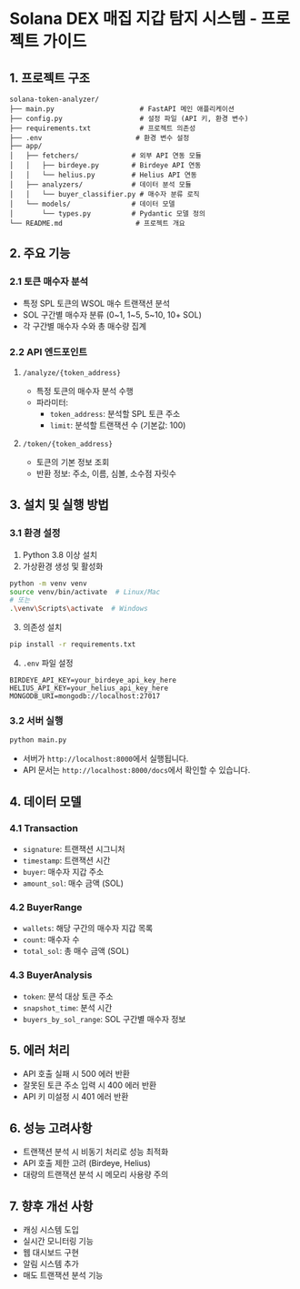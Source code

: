 # Solana DEX 매집 지갑 탐지 시스템 - 프로젝트 가이드

## 1. 프로젝트 구조

```
solana-token-analyzer/
├── main.py                     # FastAPI 메인 애플리케이션
├── config.py                   # 설정 파일 (API 키, 환경 변수)
├── requirements.txt            # 프로젝트 의존성
├── .env                       # 환경 변수 설정
├── app/
│   ├── fetchers/             # 외부 API 연동 모듈
│   │   ├── birdeye.py        # Birdeye API 연동
│   │   └── helius.py         # Helius API 연동
│   ├── analyzers/            # 데이터 분석 모듈
│   │   └── buyer_classifier.py # 매수자 분류 로직
│   └── models/               # 데이터 모델
│       └── types.py          # Pydantic 모델 정의
└── README.md                  # 프로젝트 개요
```

## 2. 주요 기능

### 2.1 토큰 매수자 분석
- 특정 SPL 토큰의 WSOL 매수 트랜잭션 분석
- SOL 구간별 매수자 분류 (0~1, 1~5, 5~10, 10+ SOL)
- 각 구간별 매수자 수와 총 매수량 집계

### 2.2 API 엔드포인트
1. `/analyze/{token_address}`
   - 특정 토큰의 매수자 분석 수행
   - 파라미터:
     - `token_address`: 분석할 SPL 토큰 주소
     - `limit`: 분석할 트랜잭션 수 (기본값: 100)

2. `/token/{token_address}`
   - 토큰의 기본 정보 조회
   - 반환 정보: 주소, 이름, 심볼, 소수점 자릿수

## 3. 설치 및 실행 방법

### 3.1 환경 설정
1. Python 3.8 이상 설치
2. 가상환경 생성 및 활성화
```bash
python -m venv venv
source venv/bin/activate  # Linux/Mac
# 또는
.\venv\Scripts\activate  # Windows
```

3. 의존성 설치
```bash
pip install -r requirements.txt
```

4. `.env` 파일 설정
```env
BIRDEYE_API_KEY=your_birdeye_api_key_here
HELIUS_API_KEY=your_helius_api_key_here
MONGODB_URI=mongodb://localhost:27017
```

### 3.2 서버 실행
```bash
python main.py
```
- 서버가 `http://localhost:8000`에서 실행됩니다.
- API 문서는 `http://localhost:8000/docs`에서 확인할 수 있습니다.

## 4. 데이터 모델

### 4.1 Transaction
- `signature`: 트랜잭션 시그니처
- `timestamp`: 트랜잭션 시간
- `buyer`: 매수자 지갑 주소
- `amount_sol`: 매수 금액 (SOL)

### 4.2 BuyerRange
- `wallets`: 해당 구간의 매수자 지갑 목록
- `count`: 매수자 수
- `total_sol`: 총 매수 금액 (SOL)

### 4.3 BuyerAnalysis
- `token`: 분석 대상 토큰 주소
- `snapshot_time`: 분석 시간
- `buyers_by_sol_range`: SOL 구간별 매수자 정보

## 5. 에러 처리

- API 호출 실패 시 500 에러 반환
- 잘못된 토큰 주소 입력 시 400 에러 반환
- API 키 미설정 시 401 에러 반환

## 6. 성능 고려사항

- 트랜잭션 분석 시 비동기 처리로 성능 최적화
- API 호출 제한 고려 (Birdeye, Helius)
- 대량의 트랜잭션 분석 시 메모리 사용량 주의

## 7. 향후 개선 사항

- 캐싱 시스템 도입
- 실시간 모니터링 기능
- 웹 대시보드 구현
- 알림 시스템 추가
- 매도 트랜잭션 분석 기능 